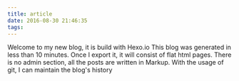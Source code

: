 ```yaml
---
title: article
date: 2016-08-30 21:46:35
tags:
---
```

Welcome to my new blog, it is build with Hexo.io This blog was generated in less than 10 minutes. Once I export it, it will consist of flat html pages. There is no admin section, all the posts are written in Markup. With the usage of git, I can maintain the blog's history
